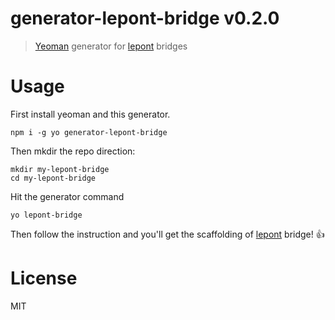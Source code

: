 # generator-lepont-bridge v0.2.0

> [Yeoman](https://yeoman.io/) generator for [lepont][] bridges

# Usage

First install yeoman and this generator.

```shellsession
npm i -g yo generator-lepont-bridge
```

Then mkdir the repo direction:

```shellsession
mkdir my-lepont-bridge
cd my-lepont-bridge
```

Hit the generator command
```shellsession
yo lepont-bridge
```

Then follow the instruction and you'll get the scaffolding of [lepont][] bridge! 👍

# License

MIT

[lepont]: https://github.com/kt3k/lepont
